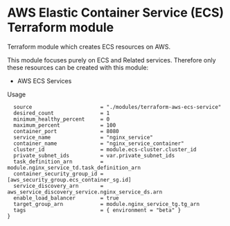 # AWS Elastic Container Service (ECS) Terraform module

Terraform module which creates ECS resources on AWS.

This module focuses purely on ECS and Related services. Therefore only these resources can be created with this module:

- AWS ECS Services


Usage
```module "nginx_service" {
  source                      = "./modules/terraform-aws-ecs-service"
  desired_count               = 1
  minimum_healthy_percent     = 0
  maximum_percent             = 100
  container_port              = 8080
  service_name                = "nginx_service"
  container_name              = "nginx_service_container"
  cluster_id                  = module.ecs-cluster.cluster_id
  private_subnet_ids          = var.private_subnet_ids
  task_definition_arn         = module.nginx_service_td.task_definition_arn
  container_security_group_id = [aws_security_group.ecs_container_sg.id]
  service_discovery_arn       = aws_service_discovery_service.nginx_service_ds.arn
  enable_load_balancer        = true
  target_group_arn            = module.nginx_service_tg.tg_arn
  tags                        = { environment = "beta" }
}
```
